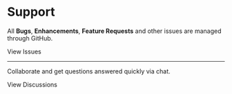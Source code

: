 # Support

All **Bugs**, **Enhancements**, **Feature Requests** and other issues are managed through GitHub.

<button-link url="https://github.com/flipboxfactory/scorecard/issues">View Issues</button-link>

***

Collaborate and get questions answered quickly via chat.

<button-link url="https://gitter.im/flipboxfactory/scorecard">View Discussions</button-link>